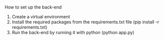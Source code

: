 How to set up the back-end

1. Create a virtual environment
2. Install the required packages from the requirements.txt file (pip install -r requirements.txt)
3. Run the back-end by running it with python (python app.py)
